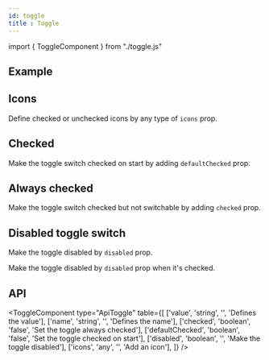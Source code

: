 ```yaml
---
id: toggle
title : Toggle
---
```


import { ToggleComponent } from "./toggle.js"

## Example

<ToggleComponent type="simple" />

## Icons

<p>Define checked or unchecked icons by any type of <code>icons</code> prop.</p>
<ToggleComponent type="icons" />

## Checked

<p>Make the toggle switch checked on start by adding <code>defaultChecked</code> prop.</p>
<ToggleComponent type="defaultChecked" />

## Always checked

<p>Make the toggle switch checked but not switchable by adding <code>checked</code> prop.</p>
<ToggleComponent type="checked" />

## Disabled toggle switch

<p>Make the toggle disabled by <code>disabled</code> prop.</p>
<ToggleComponent type="disabled" />
<p>Make the toggle disabled by <code>disabled</code> prop when it's checked.</p>
<ToggleComponent type="disabled checked" />

## API

<ToggleComponent type="ApiToggle" table={[
  ['value', 'string', '', 'Defines the value'],
  ['name', 'string', '', 'Defines the name'],
  ['checked', 'boolean', 'false', 'Set the toggle always checked'],
  ['defaultChecked', 'boolean', 'false', 'Set the toggle checked on start'],
  ['disabled', 'boolean', '', 'Make the toggle disabled'],
  ['icons', 'any', '', 'Add an icon'], 
]} />
